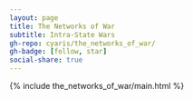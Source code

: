 ```yaml
---
layout: page
title: The Networks of War
subtitle: Intra-State Wars
gh-repo: cyaris/the_networks_of_war/
gh-badge: [follow, star]
social-share: true
---
```


{% include the_networks_of_war/main.html %}
